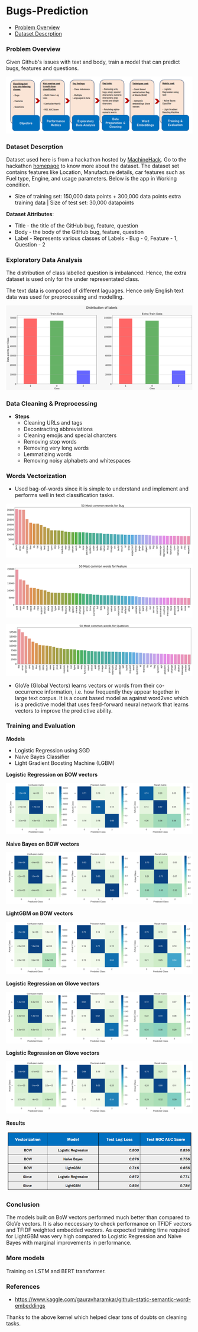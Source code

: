 # Bugs-Prediction
  - [Problem Overview](#problem-overview)
  - [Dataset Descrption](#dataset-descrption)


### Problem Overview

Given Github's issues with text and body, train a model that can predict bugs, features and questions. 

![](Snapshots/Bugs%20pred.png)

### Dataset Descrption

Dataset used here is from a hackathon hosted by [MachineHack](https://www.machinehack.com/). Go to the hackathon [homepage]((https://www.machinehack.com/hackathons/5e8327d352c028cd80a0bd99)) to know more about the dataset. The dataset set contains features like Location, Manufacture details, car features such as Fuel type, Engine, and usage parameters. Below is the app in Working condition.

* Size of training set: 150,000 data points + 300,000 data points extra training data | Size of test set: 30,000 datapoints 
  
**Dataset Attributes**: 
  - Title - the title of the GitHub bug, feature, question
  - Body - the body of the GitHub bug, feature, question
  - Label - Represents various classes of Labels - Bug - 0, Feature - 1, Question - 2

### Exploratory Data Analysis
  
The distribution of class labelled question is imbalanced. Hence, the extra dataset is used only for the under representated class. 

The text data is composed of different laguages. Hence only English text data was used for preprocessing and modelling.

![](Snapshots/Data%20dist1.png)

### Data Cleaning & Preprocessing

* **Steps**
  - Cleaning URLs and tags
  - Decontracting abbreviations
  - Cleaning emojis and special charcters
  - Removing stop words
  - Removing very long words
  - Lemmatizing words
  - Removing noisy alphabets and whitespaces

### Words Vectorization
 
 - Used bag-of-words since it is simple to understand and implement and performs well in text classification tasks.

![](Snapshots/50%20bug.png)

![](Snapshots/50%20feature.png)

![](Snapshots/50%20question.png)

 - GloVe (Global Vectors) learns vectors or words from their co-occurrence information, i.e. how frequently they appear together in large text corpus. It is a count based model as against word2vec which is a predictive model that uses feed-forward neural network that learns vectors to improve the predictive ability.

### Training and Evaluation

**Models**
  - Logistic Regression using SGD
  - Naive Bayes Classifier
  - Light Gradient Boosting Machine (LGBM)

**Logistic Regression on BOW vectors**

![](Snapshots/BOW%20Log.png)

**Naive Bayes on BOW vectors**

![](Snapshots/BOW%20NB.png)

**LightGBM on BOW vectors**

![](Snapshots/BOW%20Lgbm.png)

**Logistic Regression on Glove vectors**

![](Snapshots/Glove%20log.png)

**Logistic Regression on Glove vectors**

![](Snapshots/Glove%20lgbm.png)

**Results**

![](Snapshots/Test%20Table.png)

### Conclusion

The models built on BoW vectors performed much better than compared to GloVe vectors. It is also neccessary to check performance on TFIDF vectors and TFIDF weighted embedded vectors. As expected training time required for LightGBM was very high compared to Logistic Regression and Naive Bayes with marginal improvements in performance. 

### More models

Training on LSTM and BERT transformer.  

### References
  - https://www.kaggle.com/gauravharamkar/github-static-semantic-word-embeddings
  
  Thanks to the above kernel which helped clear tons of doubts on cleaning tasks.


